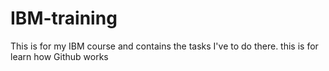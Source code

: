 # IBM-training
This is for my IBM course and contains the tasks I've to do there.
this is for learn how Github works
